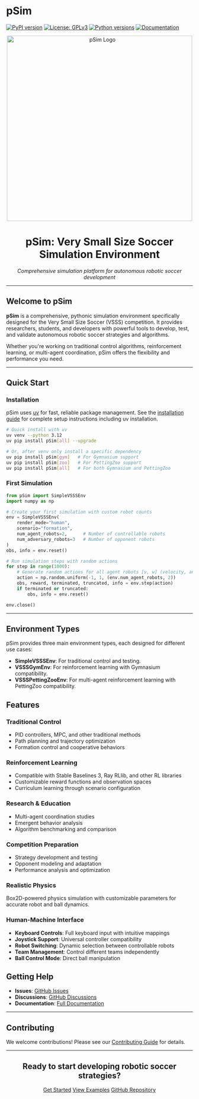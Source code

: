 # pSim

[![PyPI version](https://badge.fury.io/py/pSim.svg)](https://badge.fury.io/py/pSim)
[![License: GPLv3](https://img.shields.io/badge/License-GPLv3-blue.svg)](https://www.gnu.org/licenses/gpl-3.0)
[![Python versions](https://img.shields.io/pypi/pyversions/pSim.svg)](https://pypi.org/project/pSim)
[![Documentation](https://img.shields.io/badge/docs-mkdocs-blue)](https://juliodltv.github.io/pSim/)

<div align="center">
    <img
        src="docs/assets/logov2.png"
        alt="pSim Logo"
        width="500"
        onerror="this.onerror=null; this.src='assets/logov2.png';"
    />
    <br>
    <h1>pSim: Very Small Size Soccer Simulation Environment</h1>
    <p><em>Comprehensive simulation platform for autonomous robotic soccer development</em></p>
</div>

---

## Welcome to pSim

**pSim** is a comprehensive, pythonic simulation environment specifically designed for the Very Small Size Soccer (VSSS) competition. It provides researchers, students, and developers with powerful tools to develop, test, and validate autonomous robotic soccer strategies and algorithms.

Whether you're working on traditional control algorithms, reinforcement learning, or multi-agent coordination, pSim offers the flexibility and performance you need.

---

## Quick Start

### Installation

pSim uses [uv](https://docs.astral.sh/uv/) for fast, reliable package management. See the [installation guide](https://juliodltv.github.io/pSim/installation/) for complete setup instructions including uv installation.

```bash
# Quick install with uv
uv venv --python 3.12
uv pip install pSim[all] --upgrade
```
```bash
# Or, after venv only install a specific dependency
uv pip install pSim[gym]   # For Gymnasium support
uv pip install pSim[zoo]   # For PettingZoo support
uv pip install pSim[all]   # For both Gymnasium and PettingZoo
```

### First Simulation

```python
from pSim import SimpleVSSSEnv
import numpy as np

# Create your first simulation with custom robot counts
env = SimpleVSSSEnv(
    render_mode="human",
    scenario="formation",
    num_agent_robots=2,      # Number of controllable robots
    num_adversary_robots=3   # Number of opponent robots
)
obs, info = env.reset()

# Run simulation steps with random actions
for step in range(1000):
    # Generate random actions for all agent robots [v, w] (velocity, angular velocity)
    action = np.random.uniform(-1, 1, (env.num_agent_robots, 2))
    obs, reward, terminated, truncated, info = env.step(action)
    if terminated or truncated:
        obs, info = env.reset()

env.close()
```

---

## Environment Types

pSim provides three main environment types, each designed for different use cases:

- **SimpleVSSSEnv**: For traditional control and testing.
- **VSSSGymEnv**: For reinforcement learning with Gymnasium compatibility.
- **VSSSPettingZooEnv**: For multi-agent reinforcement learning with PettingZoo compatibility.

## Features

### Traditional Control
- PID controllers, MPC, and other traditional methods
- Path planning and trajectory optimization
- Formation control and cooperative behaviors

### Reinforcement Learning
- Compatible with Stable Baselines 3, Ray RLlib, and other RL libraries
- Customizable reward functions and observation spaces
- Curriculum learning through scenario configuration

### Research & Education
- Multi-agent coordination studies
- Emergent behavior analysis
- Algorithm benchmarking and comparison

### Competition Preparation
- Strategy development and testing
- Opponent modeling and adaptation
- Performance analysis and optimization

### Realistic Physics
Box2D-powered physics simulation with customizable parameters for accurate robot and ball dynamics.

### Human-Machine Interface
- **Keyboard Controls**: Full keyboard input with intuitive mappings
- **Joystick Support**: Universal controller compatibility
- **Robot Switching**: Dynamic selection between controllable robots
- **Team Management**: Control different teams independently
- **Ball Control Mode**: Direct ball manipulation

## Getting Help

- **Issues**: [GitHub Issues](https://github.com/juliodltv/pSim/issues)
- **Discussions**: [GitHub Discussions](https://github.com/juliodltv/pSim/discussions)
- **Documentation**: [Full Documentation](https://juliodltv.github.io/pSim/)

---

## Contributing

We welcome contributions! Please see our [Contributing Guide](https://github.com/juliodltv/pSim/blob/main/CONTRIBUTING.md) for details.

---

<div align="center">
    <h2>Ready to start developing robotic soccer strategies?</h2>
    <p>
        <a href="https://juliodltv.github.io/pSim/installation/" class="md-button md-button--primary">Get Started</a>
        <a href="https://juliodltv.github.io/pSim/examples/" class="md-button">View Examples</a>
        <a href="https://github.com/juliodltv/pSim" class="md-button">GitHub Repository</a>
    </p>
</div>
